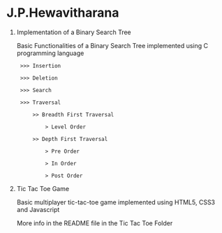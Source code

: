 # J.P.Hewavitharana
1) Implementation of a Binary Search Tree

	Basic Functionalities of a Binary Search Tree implemented using C programming language
	
		>>> Insertion
		
		>>> Deletion
		
		>>> Search
		
		>>> Traversal
		
			>> Breadth First Traversal
			
				> Level Order
				
			>> Depth First Traversal
			
				> Pre Order
				
				> In Order
				
				> Post Order
				

2) Tic Tac Toe Game

	Basic multiplayer tic-tac-toe game implemented using HTML5, CSS3 and Javascript
	
	More info in the README file in the Tic Tac Toe Folder
